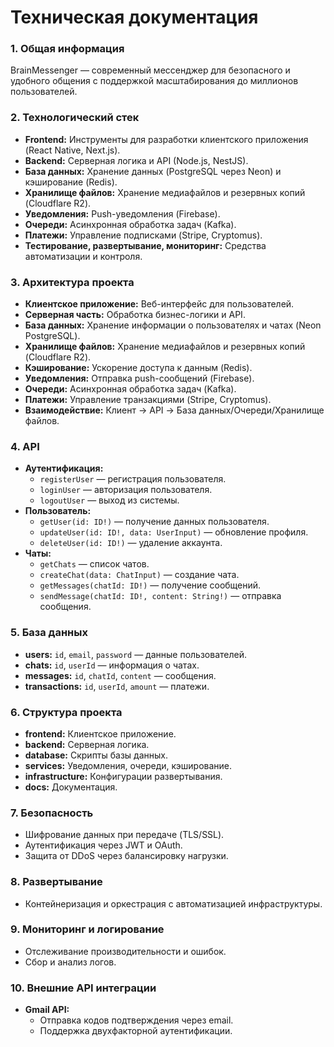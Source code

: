 # Техническая документация

### 1. Общая информация

BrainMessenger — современный мессенджер для безопасного и удобного общения с поддержкой масштабирования до миллионов пользователей.

### 2. Технологический стек

- **Frontend:** Инструменты для разработки клиентского приложения (React Native, Next.js).
- **Backend:** Серверная логика и API (Node.js, NestJS).
- **База данных:** Хранение данных (PostgreSQL через Neon) и кэширование (Redis).
- **Хранилище файлов:** Хранение медиафайлов и резервных копий (Cloudflare R2).
- **Уведомления:** Push-уведомления (Firebase).
- **Очереди:** Асинхронная обработка задач (Kafka).
- **Платежи:** Управление подписками (Stripe, Cryptomus).
- **Тестирование, развертывание, мониторинг:** Средства автоматизации и контроля.

### 3. Архитектура проекта

- **Клиентское приложение:** Веб-интерфейс для пользователей.
- **Серверная часть:** Обработка бизнес-логики и API.
- **База данных:** Хранение информации о пользователях и чатах (Neon PostgreSQL).
- **Хранилище файлов:** Хранение медиафайлов и резервных копий (Cloudflare R2).
- **Кэширование:** Ускорение доступа к данным (Redis).
- **Уведомления:** Отправка push-сообщений (Firebase).
- **Очереди:** Асинхронная обработка задач (Kafka).
- **Платежи:** Управление транзакциями (Stripe, Cryptomus).
- **Взаимодействие:** Клиент → API → База данных/Очереди/Хранилище файлов.

### 4. API

- **Аутентификация:**
  - `registerUser` — регистрация пользователя.
  - `loginUser` — авторизация пользователя.
  - `logoutUser` — выход из системы.
- **Пользователь:**
  - `getUser(id: ID!)` — получение данных пользователя.
  - `updateUser(id: ID!, data: UserInput)` — обновление профиля.
  - `deleteUser(id: ID!)` — удаление аккаунта.
- **Чаты:**
  - `getChats` — список чатов.
  - `createChat(data: ChatInput)` — создание чата.
  - `getMessages(chatId: ID!)` — получение сообщений.
  - `sendMessage(chatId: ID!, content: String!)` — отправка сообщения.

### 5. База данных

- **users:** `id`, `email`, `password` — данные пользователей.
- **chats:** `id`, `userId` — информация о чатах.
- **messages:** `id`, `chatId`, `content` — сообщения.
- **transactions:** `id`, `userId`, `amount` — платежи.

### 6. Структура проекта

- **frontend:** Клиентское приложение.
- **backend:** Серверная логика.
- **database:** Скрипты базы данных.
- **services:** Уведомления, очереди, кэширование.
- **infrastructure:** Конфигурации развертывания.
- **docs:** Документация.

### 7. Безопасность

- Шифрование данных при передаче (TLS/SSL).
- Аутентификация через JWT и OAuth.
- Защита от DDoS через балансировку нагрузки.

### 8. Развертывание

- Контейнеризация и оркестрация с автоматизацией инфраструктуры.

### 9. Мониторинг и логирование

- Отслеживание производительности и ошибок.
- Сбор и анализ логов.

### 10. Внешние API интеграции

- **Gmail API:**
  - Отправка кодов подтверждения через email.
  - Поддержка двухфакторной аутентификации.